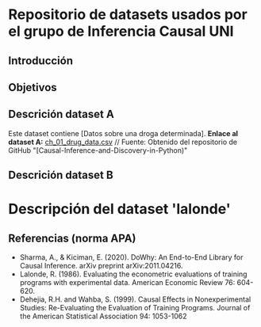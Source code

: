 # Repositorio de datasets usados por el grupo de Inferencia Causal UNI

## Introducción

## Objetivos

## Descrición dataset A
Este dataset contiene [Datos sobre una droga determinada].
**Enlace al dataset A:** [ch_01_drug_data.csv](https://raw.githubusercontent.com/PacktPublishing/Causal-Inference-and-Discovery-in-Python/refs/heads/main/data/ch_01_drug_data.csv)
// Fuente: Obtenido del repositorio de GitHub "[Causal-Inference-and-Discovery-in-Python)"

## Descrición dataset B

# Descripción del dataset 'lalonde'

## Referencias (norma APA)

- Sharma, A., & Kiciman, E. (2020). DoWhy: An End-to-End Library for Causal Inference. arXiv preprint arXiv:2011.04216. 
- Lalonde, R. (1986). Evaluating the econometric evaluations of training programs with experimental data. American Economic Review 76: 604-620.
- Dehejia, R.H. and Wahba, S. (1999). Causal Effects in Nonexperimental Studies: Re-Evaluating the Evaluation of Training Programs. Journal of the American Statistical Association 94: 1053-1062
